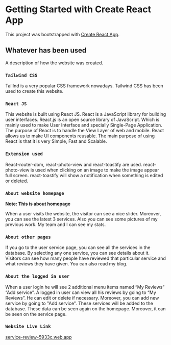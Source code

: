 # Getting Started with Create React App

This project was bootstrapped with [Create React App](https://github.com/facebook/create-react-app).

## Whatever has been used

A description of how the website was created.

### `Tailwind CSS`

TailInd is a very popular CSS framework nowadays. 
Tailwind CSS has been used to create this website.

### `React JS`

This website is built using React JS. React is a JavaScript library for building user interfaces. React.js is an open source library of JavaScript. Which is mainly used to make User Interface and specially Single-Page Application. The purpose of React is to handle the View Layer of web and mobile. React allows us to make UI components reusable. The main purpose of using React is that it is very Simple, Fast and Scalable.

### `Extension used`

React-router-dom, react-photo-view and react-toastify are used. react-photo-view is used when clicking on an image to make the image appear full screen. react-toastify will show a notification when something is edited or deleted.

### `About website homepage`

**Note: This is about homepage**

When a user visits the website, the visitor can see a nice slider. Moreover, you can see the latest 3 services. Also you can see some pictures of my previous work. My team and I can see my stats.

### `About other pages`

If you go to the user service page, you can see all the services in the database. By selecting any one service, you can see details about it. Visitors can see how many people have reviewed that particular service and what reviews they have given. You can also read my blog.

### `About the logged in user`

When a user login he will see 2 additional menu items named “My Reviews” “Add service”. A logged in user can view all his reviews by going to “My Reviews”. He can edit or delete if necessary. Moreover, you can add new service by going to "Add service". These services will be added to the database. These data can be seen again on the homepage. Moreover, it can be seen on the service page.

### `Website Live Link`
<a href="https://service-review-5933c.web.app/">service-review-5933c.web.app</a>
